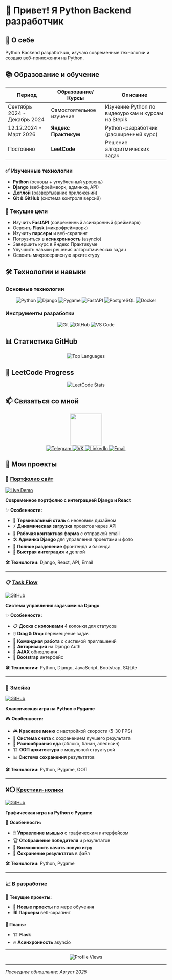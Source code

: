 # 👋 Привет! Я Python Backend разработчик

## 🚀 О себе
Python Backend разработчик, изучаю современные технологии и создаю веб-приложения на Python.

## 📚 Образование и обучение

| Период | Образование/Курсы | Описание |
|--------|-------------------|----------|
| Сентябрь 2024 - Декабрь 2024 | Самостоятельное изучение | Изучение Python по видеоурокам и курсам на Stepik |
| 12.12.2024 - Март 2026 | **Яндекс Практикум** | Python-разработчик (расширенный курс) |
| Постоянно | **LeetCode** | Решение алгоритмических задач |

### ✅ Изученные технологии
- **Python** (основы + углубленный уровень)
- **Django** (веб-фреймворк, админка, API)
- **Деплой** (развертывание приложений)
- **Git & GitHub** (система контроля версий)

### 🎯 Текущие цели
- Изучить **FastAPI** (современный асинхронный фреймворк)
- Освоить **Flask** (микрофреймворк)
- Изучить **парсеры** и веб-скрапинг
- Погрузиться в **асинхронность** (asyncio)
- Завершить курс в Яндекс Практикуме
- Улучшить навыки решения алгоритмических задач
- Освоить микросервисную архитектуру

## 🛠️ Технологии и навыки

### Основные технологии
<div align="center">
  <img src="https://img.shields.io/badge/Python-3776AB?style=for-the-badge&logo=python&logoColor=white" alt="Python"/>
  <img src="https://img.shields.io/badge/Django-092E20?style=for-the-badge&logo=django&logoColor=white" alt="Django"/>
  <img src="https://img.shields.io/badge/Pygame-000000?style=for-the-badge&logo=python&logoColor=white" alt="Pygame"/>
  <img src="https://img.shields.io/badge/FastAPI-009688?style=for-the-badge&logo=fastapi&logoColor=white" alt="FastAPI"/>
  <img src="https://img.shields.io/badge/PostgreSQL-336791?style=for-the-badge&logo=postgresql&logoColor=white" alt="PostgreSQL"/>
  <img src="https://img.shields.io/badge/Docker-2496ED?style=for-the-badge&logo=docker&logoColor=white" alt="Docker"/>
</div>

### Инструменты разработки
<div align="center">
  <img src="https://img.shields.io/badge/Git-F05032?style=for-the-badge&logo=git&logoColor=white" alt="Git"/>
  <img src="https://img.shields.io/badge/GitHub-181717?style=for-the-badge&logo=github&logoColor=white" alt="GitHub"/>
  <img src="https://img.shields.io/badge/VS%20Code-007ACC?style=for-the-badge&logo=visual-studio-code&logoColor=white" alt="VS Code"/>
</div>

## 📊 Статистика GitHub

<div align="center">
  <img src="https://github-readme-stats.vercel.app/api/top-langs/?username=QSnock&layout=compact&theme=radical" alt="Top Languages"/>
</div>

## 🎯 LeetCode Progress

<div align="center">
  <img src="https://leetcard.jacoblin.cool/QSnock?theme=dark&font=Baloo%202&ext=contest" alt="LeetCode Stats"/>
</div>

## 📫 Связаться со мной
<div id="header" align="center">
  <img src="https://media.giphy.com/media/M9gbBd9nbDrOTu1Mqx/giphy.gif" width="100"/>
</div>

<div align="center">
  <a href="https://t.me/ndjdjdjs12">
    <img src="https://img.shields.io/badge/Telegram-0088CC?style=for-the-badge&logo=telegram&logoColor=white" alt="Telegram"/>
  </a>
  <a href="https://vk.com/idholleyyt">
    <img src="https://img.shields.io/badge/VK-4C75A3?style=for-the-badge&logo=vk&logoColor=white" alt="VK"/>
  </a>
  <a href="https://linkedin.com/in/евгений-сульжицкий-43a582344">
    <img src="https://img.shields.io/badge/LinkedIn-0A66C2?style=for-the-badge&logo=linkedin&logoColor=white" alt="LinkedIn"/>
  </a>
  <a href="mailto:idholleyyt@vk.com">
    <img src="https://img.shields.io/badge/Email-D14836?style=for-the-badge&logo=gmail&logoColor=white" alt="Email"/>
  </a>
</div>

## 🌟 Мои проекты

### 🎨 [Портфолио сайт](https://qsnock.ru/)
[![Live Demo](https://img.shields.io/badge/Live%20Demo-007acc?style=for-the-badge&logo=globe&logoColor=white)](https://qsnock.ru/)

**Современное портфолио с интеграцией Django и React**

✨ **Особенности:**
- 🎯 **Терминальный стиль** с неоновым дизайном
- ⚡ **Динамическая загрузка** проектов через API
- 📧 **Рабочая контактная форма** с отправкой email
- 🛠️ **Админка Django** для управления проектами и фото
- 🔄 **Полное разделение** фронтенда и бэкенда
- 🚀 **Быстрая интеграция** и деплой

**🛠️ Технологии:** Django, React, API, Email

---

### 📋 [Task Flow](https://github.com/QSnock/Task-Flow)
[![GitHub](https://img.shields.io/badge/GitHub-6e5494?style=for-the-badge&logo=github&logoColor=white)](https://github.com/QSnock/Task-Flow)

**Система управления задачами на Django**

✨ **Особенности:**
- 📋 **Доска с колонками** 4 колонки для статусов
- 🖱️ **Drag & Drop** перемещение задач
- 👥 **Командная работа** с системой приглашений
- 🔐 **Авторизация** на Django Auth
- 🔄 **AJAX** обновления
- 🎨 **Bootstrap** интерфейс

**🛠️ Технологии:** Python, Django, JavaScript, Bootstrap, SQLite

---

### 🐍 [Змейка](https://github.com/QSnock/the_snake)
[![GitHub](https://img.shields.io/badge/GitHub-6e5494?style=for-the-badge&logo=github&logoColor=white)](https://github.com/QSnock/the_snake)

**Классическая игра на Python с Pygame**

🎮 **Особенности:**
- 🎮 **Красивое меню** с настройкой скорости (5-30 FPS)
- 💾 **Система счета** с сохранением лучшего результата
- 🍎 **Разнообразная еда** (яблоко, банан, апельсин)
- 🏗️ **ООП архитектура** с модульной структурой
- 📊 **Система сохранения** результатов

**🛠️ Технологии:** Python, Pygame, ООП

---

### ❌⭕ [Крестики-нолики](https://github.com/QSnock/tic_tac_toe)
[![GitHub](https://img.shields.io/badge/GitHub-6e5494?style=for-the-badge&logo=github&logoColor=white)](https://github.com/QSnock/tic_tac_toe)

**Графическая игра на Python с Pygame**

🎯 **Особенности:**
- 🖱️ **Управление мышью** с графическим интерфейсом
- 🏆 **Отображение победителя** и результатов
- 🔄 **Возможность начать новую игру**
- 💾 **Сохранение результатов** в файл

**🛠️ Технологии:** Python, Pygame

---

### 📈 В разработке

🚧 **Текущие проекты:**
- 🚀 **Новые проекты** по мере обучения
- 🕷️ **Парсеры** веб-скрапинг

**🎯 Планы:**
- 🏗️ **Flask**
- 🔥 **Асинхронность** asyncio

---

<div align="center">
  <img src="https://komarev.com/ghpvc/?username=QSnock&style=flat-square" alt="Profile Views"/>
</div>

---

*Последнее обновление: Август 2025*

